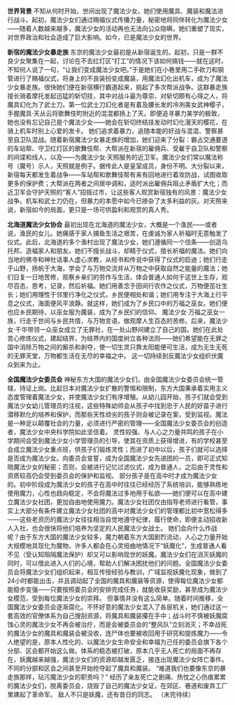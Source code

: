 **世界背景**
不知从何时开始，世间出现了魔法少女。她们使用魔具、魔装和魔法进行战斗。起初，魔法少女们通过赐福仪式传播力量，秘密地将同伴转化为魔法少女——随着人数越来越多，魔法少女的活动再也无法向公众隐瞒，她们重塑了现实，对世界政治和社会造成了巨大影响。如今，已是魔法少女的世界。

**新宿的魔法少女暴走族**
东京的魔法少女最初是从新宿诞生的。起初，只是一群不良少女聚集在一起，讨论在不去红灯区“打工”的情况下该如何搞钱——就在这时，不知何人说了一句，“让我们变成魔法少女吧。”于是她们在小巷里用二手砍刀和钢管进行了赐福仪式，将身上的不良装扮变成魔装，用魔法幻化出机车，成为了魔法少女暴走族。很快她们便在新宿横行霸道起来，挑起了多次帮派战争。这群暴走族擅长骑着摩托发起迅猛的斩切技，其中对战斗最为尊崇、对斩切颇有心得之人，将魔具幻化为了武士刀。第一位武士刀幻化者是有着及腰长发的冷冽美女武神樱子，手握魔具·天丛云将歌舞伎町附近的混混都扬上了天。即便追寻暴力美学的极致，她也没有忘记自己是个魔法少女——她会在斩切终结技发动时幻化漫天的樱花，在骑上机车时别上心爱的发卡。
她们追求着暴力，追随本能的好战与混混、警察甚至自卫队混战。随着新宿魔法少女暴走族的增加，她们迎来了分裂：霸占交通要道的车站帮、守卫红灯区的歌舞伎帮、大帮派在新宿的雇佣兵、受雇于自卫队和警察的间谍和线人，以及——为魔法少女·天照服务的近卫军。魔法少女们常以魔法称号（魔号）示人，天照就是例子。据传此人是皇室成员，身份不明。大分裂以来，新宿每天都发生着战争——车站帮和歌舞伎帮有来有回地进行着攻防战，试图收取更多的保护费；大帮派在两者之间居中调和，适时派出雇佣兵阻止矛盾扩大化；而近卫军会守护天照的“客人”招摇过市，让这些客人观赏新宿独有的风景：魔法少女战争。机车和武士刀仍在，但暴力的本愿中如今已掺杂了太多利益的灰。对天照来说，新宿如今的局面，更只是一场可供盈利和观赏的真人秀。

**北海道魔法少女协会**
最初出现在北海道的魔法少女，大概是一个渔民——或者说，渔民的女儿。她痛感于家人捕鱼生活之艰苦，在虔诚为家人祈福时无意触发了仪式。此后，北海道的多个渔村出现了魔法少女，她们遵循同一个信条——创造乌托邦，造福家人和朋友。她们不擅长战斗，却精于仪式，擅长祈福的魔法。她们向当地的佛寺和神社话事人虚心求教，从经书和传说中获得了仪式的启迪；她们行走于山野，扬帆于大海，学会了与万物交流并从万物之中获取自然之能量的魔法；她们日复一日地苦修，观察乡亲们的劳作与生活，体会普通人如何于这世上生存，观尽百态，思考，记录，然后祈福。她们用善念于田间行农作之仪式，万物便茁壮生长；她们用理性于邻里行净化之仪式，乡民便相处和谐；她们用专注于大海上行平息之仪式，海面便风平浪静。就这样，她们成为了乡民口中的万福之巫女。她们便也应乡民期待，以巫女服为魔装，成为了乡民们的信仰。
魔法少女·万福之巫女一族，行走于世间与乡民共情，与万物言语，做观摩人生百态的苦修。后来，魔法少女·千华带领一众巫女成立了无罪社，在一处山野间建立了自己的国。她们在此处苦心修炼仪式，建起结界，为结界内的国度树立各种法则——她们希望能在无罪之国中消除万物之间的厮杀和剥夺，使一切生灵只靠太阳能便可生活，成为无生无死的无罪天堂，万物都生活在无尽的幸福之中。
这一切持续到反魔法少女组织伏魔众到来为止。

**全国魔法少女委员会**
神秘东方大国的魔法少女们，由全国魔法少女委员会统一管辖，持证上岗。比起日本对魔法少女扩散的警惕和限制，东方大国秉承着实用主义态度管理着魔法少女，并使魔法少女们有序增殖。从幼儿园开始，孩子们就会受到魔法少女幼儿管理员的注视，这些特殊幼师会从孩子中找到忠于人民的好苗子进行潜移默化的培养和保护，而那些天性顽劣的孩子则会被记录在案，受到监视。魔法是一种足以颠覆社会的力量，必须进行严密的管理——全国魔法少女委员会的创造者，魔法少女中央科学院如此坚信着。
灵性较强、与人心之力量共鸣的孩子在小学期间会受到魔法少女小学管理员的引导，使其在资质上获得增进，有的学校甚至会成立魔法少女重点班，供孩子们锻炼灵性；而进了初中以后，孩子们就可以选择是否成为魔法少女。向委员会宣誓，成为全国魔法少女先进团的一员，即可正式知晓魔法少女的秘密；否则，会被进行记忆过滤仪式，成为普通人，之后由于灵性和资质较高仍会受到委员会的保护和监视。
部分孩子是在高中时才成为魔法少女的。初中阶段成为魔法少女的孩子在高中时往往已经经历了系统培训，能够熟练地使用魔力，心性也趋向稳定，不会将魔法过多地用于私欲——她们便可以在高中建立魔法少女社团，更加自由地使用魔力。魔法少女社团仅由指导老师进行看管，事实上大部分有条件建立魔法少女社团的高中对魔法少女们的管理都比初中宽松得多——这些老资历的魔法少女往往相当自觉地遵守纪律，履行使命，即便主动招收新人入社，也会很快将他们培养为坚定的人民魔法少女战士。
她们会向什么作战呢？由于东方大国的魔法少女较多，魔力朝着东方大国剧烈流动，人心之力量开始大规模地具现化为魔物，许多人都会在心灵扭曲地情况下“妖魔化”，生成普通人看不见（受认知阻隔魔法保护）却又可以影响现世的妖魔。魔法少女们在消灭妖魔的同时，可以借此进入人们的心境，帮助人们解决困扰他们的问题。全国魔法少女委员会将魔法少女们组织起来，相互传授经验与教训，广域监视妖魔化现象，做到了24小时都能出击，并且调动起了全国的魔具和魔装等资源，使得每位魔法少女都能稳步变强——只要按照委员会的安排完成任务，就能收获奖励，甚至成为魔法少女模范，受到每位魔法少女的崇拜。
但事情并没有这么简单。随着时间推移，全国魔法少女委员会逐渐腐化。不怀好意的魔法少女混入了各层机关，她们通过这一套高效的官僚体系为自己搜刮资源，将魔具和魔装攥在手中；战斗时不慎被妖魔腐蚀心灵的魔法少女不再会被治疗，而是会被委员会的“整风队”立刻消灭；不幸战死的魔法少女的魔具和魔装会被没收，连尸体也要被收回用于研究和提炼魔力——令人绝望的是，原本人性化的、以魔法少女生命安全和幸福为己任的委员会旗下各个分部、区会都开始这么做。体系的稳态被打破，原本几乎无人死亡的局面不再存在，妖魔越来越强，魔法少女们的资源却越发匮乏，接连出现魔法少女阵亡事件。不同的分部和区会之间甚至开始抢夺起了魔具和魔装。
“难道我们也要像东京的暴走族那样，玷污魔法少女的职责吗？”
经历了亲友死亡之剧痛、热忱之心伤痕累累的魔法少女们，脱离委员会，烧毁了自己的魔法少女证，在郊区、巷道和废弃工厂里建起了革命军。
敌人不只是妖魔，还有昔日的同志。
（未完待续）

